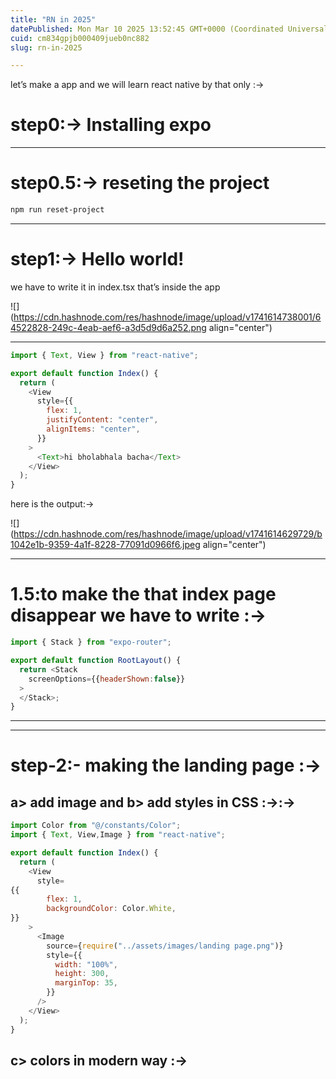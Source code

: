 ```yaml
---
title: "RN in 2025"
datePublished: Mon Mar 10 2025 13:52:45 GMT+0000 (Coordinated Universal Time)
cuid: cm834gpjb000409jueb0nc882
slug: rn-in-2025

---
```


let’s make a app and we will learn react native by that only :→

# step0:→ Installing expo

---

# step0.5:→ reseting the project

```bash
npm run reset-project
```

---

# step1:→ Hello world!

we have to write it in index.tsx that’s inside the app

![](https://cdn.hashnode.com/res/hashnode/image/upload/v1741614738001/64522828-249c-4eab-aef6-a3d5d9d6a252.png align="center")

---

```javascript
import { Text, View } from "react-native";

export default function Index() {
  return (
    <View
      style={{
        flex: 1,
        justifyContent: "center",
        alignItems: "center",
      }}
    >
      <Text>hi bholabhala bacha</Text>
    </View>
  );
}
```

here is the output:→

![](https://cdn.hashnode.com/res/hashnode/image/upload/v1741614629729/b1042e1b-9359-4a1f-8228-77091d0966f6.jpeg align="center")

---

# 1.5:to make the that index page disappear we have to write :→

```javascript
import { Stack } from "expo-router";

export default function RootLayout() {
  return <Stack
    screenOptions={{headerShown:false}}
  >
  </Stack>;
}
```

---

---

# step-2:- making the landing page :→

## a&gt; add image and b&gt; add styles in CSS :→:→

```javascript
import Color from "@/constants/Color";
import { Text, View,Image } from "react-native";

export default function Index() {
  return (
    <View
      style=
{{
        flex: 1,
        backgroundColor: Color.White,
}}
    >
      <Image
        source={require("../assets/images/landing page.png")}
        style={{
          width: "100%",
          height: 300,
          marginTop: 35,
        }}
      />
    </View>
  );
}
```

## c&gt; colors in modern way :→